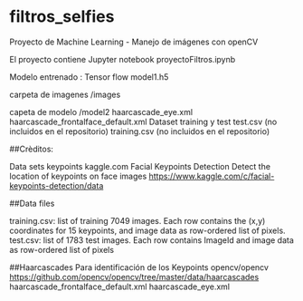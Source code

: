 # filtros_selfies
Proyecto de Machine Learning - Manejo de imágenes con openCV

El proyecto contiene
Jupyter notebook 
  proyectoFiltros.ipynb

Modelo entrenado :
  Tensor flow model1.h5

carpeta de imagenes
/images

capeta de modelo
/model2
  haarcascade_eye.xml
  haarcascade_frontalface_default.xml
Dataset training y test
  test.csv (no incluidos en el repositorio)
  training.csv  (no incluidos en el repositorio)
  

##Crèditos:

Data sets keypoints 
kaggle.com
Facial Keypoints Detection
Detect the location of keypoints on face images
https://www.kaggle.com/c/facial-keypoints-detection/data

##Data files

training.csv: list of training 7049 images. Each row contains the (x,y) coordinates for 15 keypoints, and image data as row-ordered list of pixels.
test.csv: list of 1783 test images. Each row contains ImageId and image data as row-ordered list of pixels

##Haarcascades
Para identificación de los Keypoints
opencv/opencv
https://github.com/opencv/opencv/tree/master/data/haarcascades
  haarcascade_frontalface_default.xml
  haarcascade_eye.xml


